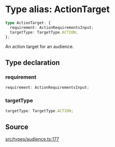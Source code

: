 # Type alias: ActionTarget

```ts
type ActionTarget: {
  requirement: ActionRequirementsInput;
  targetType: TargetType.ACTION;
};
```

An action target for an audience.

## Type declaration

### requirement

```ts
requirement: ActionRequirementsInput;
```

### targetType

```ts
targetType: TargetType.ACTION;
```

## Source

[src/types/audience.ts:177](https://github.com/torque-labs/torque-ts-sdk/blob/3bb7686d9ca1711cb29a16a45efd25d459673e82/src/types/audience.ts#L177)
